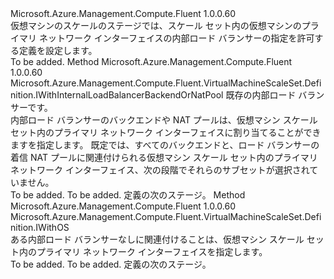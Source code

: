 <Type Name="IWithPrimaryInternalLoadBalancer" FullName="Microsoft.Azure.Management.Compute.Fluent.VirtualMachineScaleSet.Definition.IWithPrimaryInternalLoadBalancer">
  <TypeSignature Language="C#" Value="public interface IWithPrimaryInternalLoadBalancer" />
  <TypeSignature Language="ILAsm" Value=".class public interface auto ansi abstract IWithPrimaryInternalLoadBalancer" />
  <TypeSignature Language="DocId" Value="T:Microsoft.Azure.Management.Compute.Fluent.VirtualMachineScaleSet.Definition.IWithPrimaryInternalLoadBalancer" />
  <TypeSignature Language="VB.NET" Value="Public Interface IWithPrimaryInternalLoadBalancer" />
  <TypeSignature Language="F#" Value="type IWithPrimaryInternalLoadBalancer = interface" />
  <AssemblyInfo>
    <AssemblyName>Microsoft.Azure.Management.Compute.Fluent</AssemblyName>
    <AssemblyVersion>1.0.0.60</AssemblyVersion>
  </AssemblyInfo>
  <Interfaces />
  <Docs>
    <summary>
            仮想マシンのスケールのステージでは、スケール セット内の仮想マシンのプライマリ ネットワーク インターフェイスの内部ロード バランサーの指定を許可する定義を設定します。
            </summary>
    <remarks>To be added.</remarks>
  </Docs>
  <Members>
    <Member MemberName="WithExistingPrimaryInternalLoadBalancer">
      <MemberSignature Language="C#" Value="public Microsoft.Azure.Management.Compute.Fluent.VirtualMachineScaleSet.Definition.IWithInternalLoadBalancerBackendOrNatPool WithExistingPrimaryInternalLoadBalancer (Microsoft.Azure.Management.Network.Fluent.ILoadBalancer loadBalancer);" />
      <MemberSignature Language="ILAsm" Value=".method public hidebysig newslot virtual instance class Microsoft.Azure.Management.Compute.Fluent.VirtualMachineScaleSet.Definition.IWithInternalLoadBalancerBackendOrNatPool WithExistingPrimaryInternalLoadBalancer(class Microsoft.Azure.Management.Network.Fluent.ILoadBalancer loadBalancer) cil managed" />
      <MemberSignature Language="DocId" Value="M:Microsoft.Azure.Management.Compute.Fluent.VirtualMachineScaleSet.Definition.IWithPrimaryInternalLoadBalancer.WithExistingPrimaryInternalLoadBalancer(Microsoft.Azure.Management.Network.Fluent.ILoadBalancer)" />
      <MemberSignature Language="VB.NET" Value="Public Function WithExistingPrimaryInternalLoadBalancer (loadBalancer As ILoadBalancer) As IWithInternalLoadBalancerBackendOrNatPool" />
      <MemberSignature Language="F#" Value="abstract member WithExistingPrimaryInternalLoadBalancer : Microsoft.Azure.Management.Network.Fluent.ILoadBalancer -&gt; Microsoft.Azure.Management.Compute.Fluent.VirtualMachineScaleSet.Definition.IWithInternalLoadBalancerBackendOrNatPool" Usage="iWithPrimaryInternalLoadBalancer.WithExistingPrimaryInternalLoadBalancer loadBalancer" />
      <MemberType>Method</MemberType>
      <AssemblyInfo>
        <AssemblyName>Microsoft.Azure.Management.Compute.Fluent</AssemblyName>
        <AssemblyVersion>1.0.0.60</AssemblyVersion>
      </AssemblyInfo>
      <ReturnValue>
        <ReturnType>Microsoft.Azure.Management.Compute.Fluent.VirtualMachineScaleSet.Definition.IWithInternalLoadBalancerBackendOrNatPool</ReturnType>
      </ReturnValue>
      <Parameters>
        <Parameter Name="loadBalancer" Type="Microsoft.Azure.Management.Network.Fluent.ILoadBalancer" />
      </Parameters>
      <Docs>
        <param name="loadBalancer">既存の内部ロード バランサーです。</param>
        <summary>
            内部ロード バランサーのバックエンドや NAT プールは、仮想マシン スケール セット内のプライマリ ネットワーク インターフェイスに割り当てることができますを指定します。
            既定では、すべてのバックエンドと、ロード バランサーの着信 NAT プールに関連付けられる仮想マシン スケール セット内のプライマリ ネットワーク インターフェイス、次の段階でそれらのサブセットが選択されていません。
            </summary>
        <returns>To be added.</returns>
        <remarks>To be added.</remarks>
        <return>定義の次のステージ。</return>
      </Docs>
    </Member>
    <Member MemberName="WithoutPrimaryInternalLoadBalancer">
      <MemberSignature Language="C#" Value="public Microsoft.Azure.Management.Compute.Fluent.VirtualMachineScaleSet.Definition.IWithOS WithoutPrimaryInternalLoadBalancer ();" />
      <MemberSignature Language="ILAsm" Value=".method public hidebysig newslot virtual instance class Microsoft.Azure.Management.Compute.Fluent.VirtualMachineScaleSet.Definition.IWithOS WithoutPrimaryInternalLoadBalancer() cil managed" />
      <MemberSignature Language="DocId" Value="M:Microsoft.Azure.Management.Compute.Fluent.VirtualMachineScaleSet.Definition.IWithPrimaryInternalLoadBalancer.WithoutPrimaryInternalLoadBalancer" />
      <MemberSignature Language="VB.NET" Value="Public Function WithoutPrimaryInternalLoadBalancer () As IWithOS" />
      <MemberSignature Language="F#" Value="abstract member WithoutPrimaryInternalLoadBalancer : unit -&gt; Microsoft.Azure.Management.Compute.Fluent.VirtualMachineScaleSet.Definition.IWithOS" Usage="iWithPrimaryInternalLoadBalancer.WithoutPrimaryInternalLoadBalancer " />
      <MemberType>Method</MemberType>
      <AssemblyInfo>
        <AssemblyName>Microsoft.Azure.Management.Compute.Fluent</AssemblyName>
        <AssemblyVersion>1.0.0.60</AssemblyVersion>
      </AssemblyInfo>
      <ReturnValue>
        <ReturnType>Microsoft.Azure.Management.Compute.Fluent.VirtualMachineScaleSet.Definition.IWithOS</ReturnType>
      </ReturnValue>
      <Parameters />
      <Docs>
        <summary>
            ある内部ロード バランサーなしに関連付けることは、仮想マシン スケール セット内のプライマリ ネットワーク インターフェイスを指定します。
            </summary>
        <returns>To be added.</returns>
        <remarks>To be added.</remarks>
        <return>定義の次のステージ。</return>
      </Docs>
    </Member>
  </Members>
</Type>